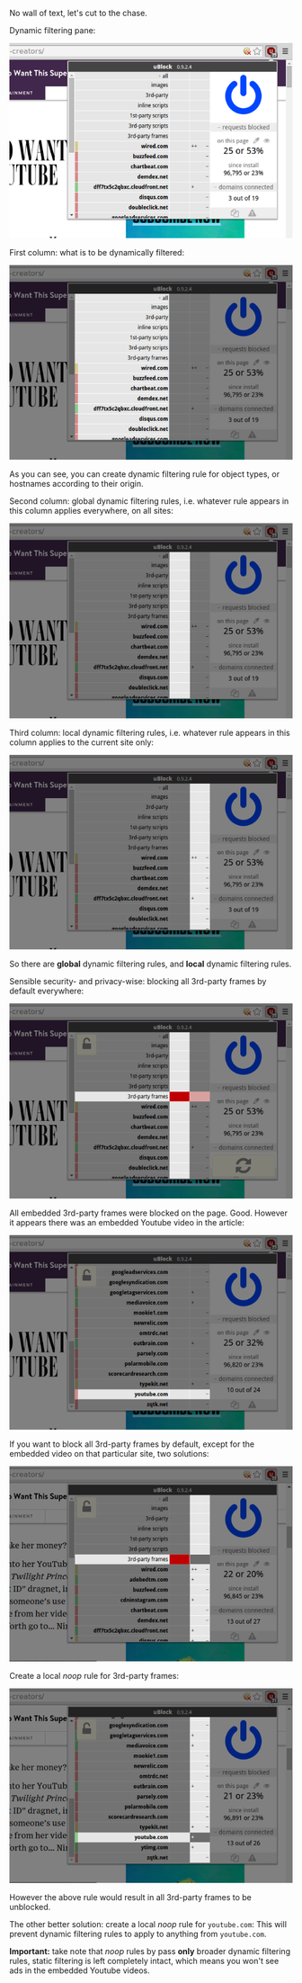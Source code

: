 No wall of text, let's cut to the chase.

Dynamic filtering pane:

![figure 1](https://raw.githubusercontent.com/gorhill/uBlock/master/doc/img/df-qg-01.png)

First column: what is to be dynamically filtered:

![figure 2](https://raw.githubusercontent.com/gorhill/uBlock/master/doc/img/df-qg-02.png)

As you can see, you can create dynamic filtering rule for object types, or hostnames according to their origin.

Second column: global dynamic filtering rules, i.e. whatever rule appears in this column applies everywhere, on all sites:

![figure 3](https://raw.githubusercontent.com/gorhill/uBlock/master/doc/img/df-qg-03.png)

Third column: local dynamic filtering rules, i.e. whatever rule appears in this column applies to the current site only:

![figure 4](https://raw.githubusercontent.com/gorhill/uBlock/master/doc/img/df-qg-04.png)

So there are **global** dynamic filtering rules, and **local** dynamic filtering rules.

Sensible security- and privacy-wise: blocking all 3rd-party frames by default everywhere: 

![figure 5](https://raw.githubusercontent.com/gorhill/uBlock/master/doc/img/df-qg-05.png)

All embedded 3rd-party frames were blocked on the page. Good. However it appears there was an embedded Youtube video in the article:

![figure 6](https://raw.githubusercontent.com/gorhill/uBlock/master/doc/img/df-qg-06.png)

If you want to block all 3rd-party frames by default, except for the embedded video on that particular site, two solutions:

![figure 7](https://raw.githubusercontent.com/gorhill/uBlock/master/doc/img/df-qg-07.png)

Create a local  _noop_ rule for 3rd-party frames:

![figure 8](https://raw.githubusercontent.com/gorhill/uBlock/master/doc/img/df-qg-08.png)

However the above rule would result in all 3rd-party frames to be unblocked.

The other better solution: create a local _noop_ rule for `youtube.com`: This will prevent dynamic filtering rules to apply to anything from `youtube.com`.

**Important:** take note that _noop_ rules by pass **only** broader dynamic filtering rules, static filtering is left completely intact, which means you won't see ads in the embedded Youtube videos.